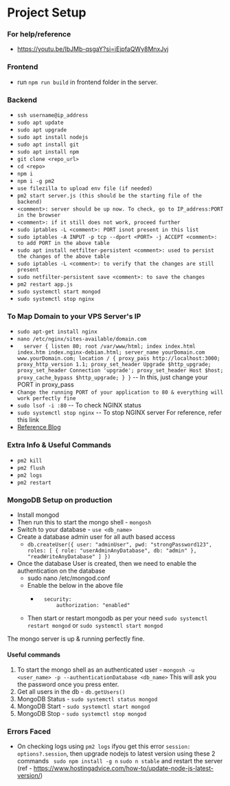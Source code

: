 # Project Setup

### For help/reference
- https://youtu.be/IbJMb-qsgaY?si=iEjpfaQWy8MnxJvj

### Frontend
- run ``npm run build`` in frontend folder in the server.

### Backend
- ``ssh username@ip_address``
- ``sudo apt update``
- ``sudo apt upgrade``
- ``sudo apt install nodejs``
- ``sudo apt install git``
- ``sudo apt install npm``
- ``git clone <repo_url>``
- ``cd <repo>``
- ``npm i``
- ``npm i -g pm2``
- ``use filezilla to upload env file (if needed)``
- ``pm2 start server.js (this should be the starting file of the backend)``
- ``<comment>: server should be up now. To check, go to IP_address:PORT in the browser``
- ``<comment>: if it still does not work, proceed further``
- ``sudo iptables -L <comment>: PORT isnot present in this list``
- ``sudo iptables -A INPUT -p tcp --dport <PORT> -j ACCEPT <comment>: to add PORT in the above table``
- ``sudo apt install netfilter-persistent <comment>: used to persist the changes of the above table``
- ``sudo iptables -L <comment>: to verify that the changes are still present``
- ``sudo netfilter-persistent save <comment>: to save the changes``
- ``pm2 restart app.js``
- ``sudo systemctl start mongod``
- ``sudo systemctl stop nginx``

### To Map Domain to your VPS Server's IP
- ``sudo apt-get install nginx``
- ``nano /etc/nginx/sites-available/domain.com``
- ``  server {
    listen 80;
    root /var/www/html;
    index index.html index.htm index.nginx-debian.html;
            server_name yourDomain.com www.yourDomain.com;
            location / {
                    proxy_pass http://localhost:3000;
                    proxy_http_version 1.1;
                    proxy_set_header Upgrade $http_upgrade;
                    proxy_set_header Connection 'upgrade';
                    proxy_set_header Host $host;
                    proxy_cache_bypass $http_upgrade;
                }
    }`` -- In this, just change your PORT in proxy_pass
- ``Change the running PORT of your application to 80 & everything will work perfectly fine``
- ``sudo lsof -i :80`` -- To check NGINX status
- ``sudo systemctl stop nginx`` -- To stop NGINX server
For reference, refer this link
- [Reference Blog](https://www.thapatechnical.com/2023/01/how-to-host-react-js-website-live-on.html)


### Extra Info & Useful Commands
- ``pm2 kill``
- ``pm2 flush``
- ``pm2 logs``
- ``pm2 restart``


### MongoDB Setup on production
- Install mongod
- Then run this to start the mongo shell - ``mongosh``
- Switch to your database - ``use <db_name>``
- Create a database admin user for all auth based access
    - ``db.createUser({ user: "adminUser", pwd: "strongPassword123", roles: [ { role: "userAdminAnyDatabase", db: "admin" }, "readWriteAnyDatabase" ] })``
- Once the database User is created, then we need to enable the authentication on the database
    - sudo nano /etc/mongod.conf
    - Enable the below in the above file
        - ```
            security:
                authorization: "enabled"
            ```
    - Then start or restart mongodb as per your need ``sudo systemctl restart mongod`` or ``sudo systemctl start mongod``

The mongo server is up & running perfectly fine.

#### **Useful commands**
1. To start the mongo shell as an authenticated user - ``mongosh -u <user_name> -p --authenticationDatabase <db_name>`` This will ask you the password once you press enter.
2. Get all users in the db - ``db.getUsers()``
3. MongoDB Status - ``sudo systemctl status mongod``
4. MongoDB Start - ``sudo systemctl start mongod``
5. MongoDB Stop - ``sudo systemctl stop mongod``


### Errors Faced
- On checking logs using ``pm2 logs`` ifyou get this error `` session: options?.session ``, then upgrade nodejs to latest version using these 2 commands `` sudo npm install -g n`` `` sudo n stable `` and restart the server (ref - https://www.hostingadvice.com/how-to/update-node-js-latest-version/)
